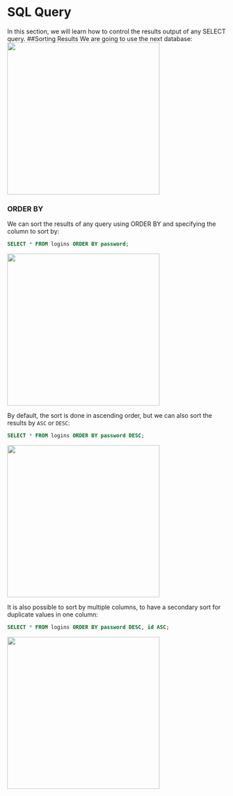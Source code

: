 # SQL Query
In this section, we will learn how to control the results output of any SELECT query.
##Sorting Results
We are going to use the next database:<br />
<img src="https://github.com/alejandro-pentest/Hacking-Web/assets/161533623/fa658029-64df-44b1-bdcc-c3dfc7ed828e" width="350">



### ORDER BY
We can sort the results of any query using ORDER BY and specifying the column to sort by:
```sql
SELECT * FROM logins ORDER BY password;
```

<img src="https://github.com/alejandro-pentest/Hacking-Web/assets/161533623/7dbaabbb-60c3-465e-a88e-9968693c7111" width="350">


By default, the sort is done in ascending order, but we can also sort the results by `ASC` or `DESC`:
```sql
SELECT * FROM logins ORDER BY password DESC;
```
<img src="https://github.com/alejandro-pentest/Hacking-Web/assets/161533623/4a9ee588-09f2-4d14-a0c8-bf67e688a5a6" width="350">


It is also possible to sort by multiple columns, to have a secondary sort for duplicate values in one column:
```sql
SELECT * FROM logins ORDER BY password DESC, id ASC;
```
<img src="https://github.com/alejandro-pentest/Hacking-Web/assets/161533623/390c51aa-2ea7-4755-95c7-473a584e0197" width="350">
